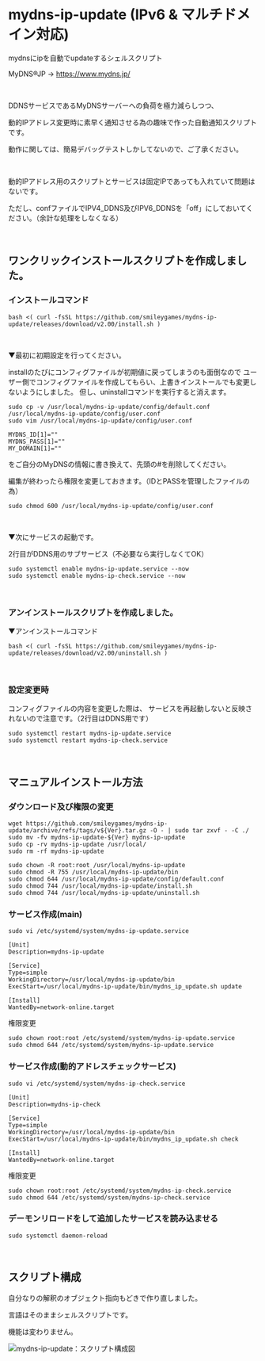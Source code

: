 # mydns-ip-update (IPv6 & マルチドメイン対応)

mydnsにipを自動でupdateするシェルスクリプト

MyDNS®JP → https://www.mydns.jp/

<br>

DDNSサービスであるMyDNSサーバーへの負荷を極力減らしつつ、

動的IPアドレス変更時に素早く通知させる為の趣味で作った自動通知スクリプトです。

動作に関しては、簡易デバッグテストしかしてないので、ご了承ください。

<br>

動的IPアドレス用のスクリプトとサービスは固定IPであっても入れていて問題はないです。

ただし、confファイルでIPV4_DDNS及びIPV6_DDNSを「off」にしておいてください。（余計な処理をしなくなる）

<br>

## ワンクリックインストールスクリプトを作成しました。
### インストールコマンド
```
bash <( curl -fsSL https://github.com/smileygames/mydns-ip-update/releases/download/v2.00/install.sh )
```

<br>

▼最初に初期設定を行ってください。

installのたびにコンフィグファイルが初期値に戻ってしまうのも面倒なので
ユーザー側でコンフィグファイルを作成してもらい、上書きインストールでも変更しないようにしました。
但し、uninstallコマンドを実行すると消えます。
```
sudo cp -v /usr/local/mydns-ip-update/config/default.conf /usr/local/mydns-ip-update/config/user.conf
sudo vim /usr/local/mydns-ip-update/config/user.conf
```
```
MYDNS_ID[1]=""
MYDNS_PASS[1]=""
MY_DOMAIN[1]=""
```
をご自分のMyDNSの情報に書き換えて、先頭の#を削除してください。

編集が終わったら権限を変更しておきます。（IDとPASSを管理したファイルの為）
```
sudo chmod 600 /usr/local/mydns-ip-update/config/user.conf
```

<br>

▼次にサービスの起動です。

2行目がDDNS用のサブサービス（不必要なら実行しなくてOK）
```
sudo systemctl enable mydns-ip-update.service --now
sudo systemctl enable mydns-ip-check.service --now
```
<br>

### アンインストールスクリプトを作成しました。
▼アンインストールコマンド
```
bash <( curl -fsSL https://github.com/smileygames/mydns-ip-update/releases/download/v2.00/uninstall.sh )
```

<br>

### 設定変更時
コンフィグファイルの内容を変更した際は、
サービスを再起動しないと反映されないので注意です。（2行目はDDNS用です）
```
sudo systemctl restart mydns-ip-update.service
sudo systemctl restart mydns-ip-check.service
```
<br>

## マニュアルインストール方法

### ダウンロード及び権限の変更

```
wget https://github.com/smileygames/mydns-ip-update/archive/refs/tags/v${Ver}.tar.gz -O - | sudo tar zxvf - -C ./
sudo mv -fv mydns-ip-update-${Ver} mydns-ip-update
sudo cp -rv mydns-ip-update /usr/local/
sudo rm -rf mydns-ip-update

sudo chown -R root:root /usr/local/mydns-ip-update
sudo chmod -R 755 /usr/local/mydns-ip-update/bin
sudo chmod 644 /usr/local/mydns-ip-update/config/default.conf
sudo chmod 744 /usr/local/mydns-ip-update/install.sh
sudo chmod 744 /usr/local/mydns-ip-update/uninstall.sh
```

### サービス作成(main)
```
sudo vi /etc/systemd/system/mydns-ip-update.service
```
```
[Unit]
Description=mydns-ip-update

[Service]
Type=simple
WorkingDirectory=/usr/local/mydns-ip-update/bin
ExecStart=/usr/local/mydns-ip-update/bin/mydns_ip_update.sh update

[Install]
WantedBy=network-online.target
```

権限変更
```
sudo chown root:root /etc/systemd/system/mydns-ip-update.service
sudo chmod 644 /etc/systemd/system/mydns-ip-update.service
```

### サービス作成(動的アドレスチェックサービス)
```
sudo vi /etc/systemd/system/mydns-ip-check.service
```
```
[Unit]
Description=mydns-ip-check

[Service]
Type=simple
WorkingDirectory=/usr/local/mydns-ip-update/bin
ExecStart=/usr/local/mydns-ip-update/bin/mydns_ip_update.sh check

[Install]
WantedBy=network-online.target
```

権限変更
```
sudo chown root:root /etc/systemd/system/mydns-ip-check.service
sudo chmod 644 /etc/systemd/system/mydns-ip-check.service
```

### デーモンリロードをして追加したサービスを読み込ませる
```
sudo systemctl daemon-reload
```

<br>

## スクリプト構成

自分なりの解釈のオブジェクト指向もどきで作り直しました。

言語はそのままシェルスクリプトです。

機能は変わりません。

![mydns-ip-update：スクリプト構成図](https://github.com/smileygames/mydns-ip-update/assets/134200591/94b32c65-4277-447f-924e-65c7b7f8a36c)
